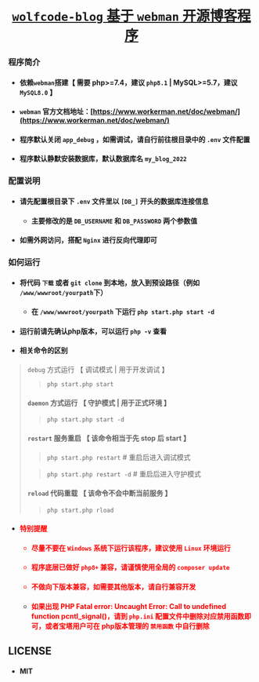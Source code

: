 <h1 align="center">
    <a href="https://www.wolfcode.net/info/239/" target="_blank">
         <code>wolfcode-blog</code> 基于 <code>webman</code> 开源博客程序
    </a>
</h1>

### 程序简介

- #### 依赖`webman`搭建【 需要 php>=7.4，建议 `php8.1` | MySQL>=5.7，建议 `MySQL8.0` 】
- #### `webman` 官方文档地址：[https://www.workerman.net/doc/webman/](https://www.workerman.net/doc/webman/)
- #### 程序默认关闭 `app_debug` ，如需调试，请自行前往根目录中的 `.env` 文件配置
- #### 程序默认静默安装数据库，默认数据库名 `my_blog_2022`

### 配置说明

- #### 请先配置根目录下 `.env` 文件里以 `[DB_]` 开头的数据库连接信息
    - #### 主要修改的是 `DB_USERNAME` 和 `DB_PASSWORD` 两个参数值
- #### 如需外网访问，搭配 `Nginx` 进行反向代理即可

### 如何运行

- #### 将代码 `下载` 或者 `git clone` 到本地，放入到预设路径（例如 `/www/wwwroot/yourpath`下）
    - #### 在 `/www/wwwroot/yourpath` 下运行 `php start.php start -d`
- #### 运行前请先确认php版本，可以运行 `php -v` 查看

- #### 相关命令的区别

> `debug` 方式运行 【 调试模式 | 用于开发调试 】
>
> > ```php start.php start```
> #### `daemon` 方式运行 【 守护模式 | 用于正式环境 】
>> ```php start.php start -d```
> #### `restart` 服务重启 【 该命令相当于先 stop 后 start 】
> > ```php start.php restart```    # 重启后进入调试模式
>
>> ```php start.php restart -d``` # 重启后进入守护模式
> #### `reload` 代码重载 【 该命令不会中断当前服务 】
>> ```php start.php rload```

- #### <font color="red">特别提醒
    - #### 尽量不要在 `Windows` 系统下运行该程序，建议使用 `Linux` 环境运行
    - #### 程序底层已做好 `php8+` 兼容，请谨慎使用全局的 `composer update`
    - #### 不做向下版本兼容，如需要其他版本，请自行兼容开发
    - #### 如果出现 PHP Fatal error:  Uncaught Error: Call to undefined function pcntl_signal()，请到 `php.ini` 配置文件中删除对应禁用函数即可，或者宝塔用户可在 php版本管理的 `禁用函数` 中自行删除 </font>

## LICENSE

- #### MIT
